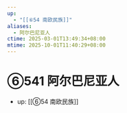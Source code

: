 ```yaml
---
up:
  - "[[⑥54 南欧民族]]"
aliases:
  - 阿尔巴尼亚人
ctime: 2025-03-01T13:49:34+08:00
mtime: 2025-10-01T11:40:29+08:00
---
```


# ⑥541 阿尔巴尼亚人

- up: [[⑥54 南欧民族]]
